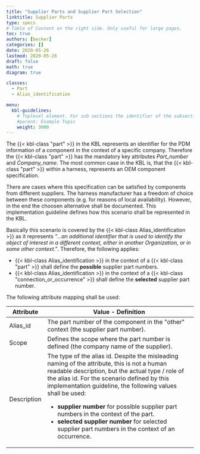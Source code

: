 ```yaml
---
title: "Supplier Parts and Supplier Part Selection"
linktitle: Supplier Parts
type: specs
# Table of Content on the right side. Only useful for large pages.
toc: true
authors: [becker]
categories: []
date: 2020-05-26
lastmod: 2020-05-26
draft: false
math: true
diagram: true

classes:
  - Part
  - Alias_identification

menu:
  kbl-guidelines:
    # Toplevel element. For sub sections the identifier of the subsection
    #parent: Example Topic
    weight: 3000
---
```


The {{< kbl-class "part" >}} in the KBL represents an identifier for the PDM information of a component in the context of a specific company. Therefore the {{< kbl-class "part" >}} has the mandatory key attributes *Part_number* and *Company_name*. The most common case in the KBL is, that the {{< kbl-class "part" >}} within a harness, represents an OEM component specification. 

There are cases where this specification can be satisfied by components from different suppliers. The harness manufacturer has a freedom of choice between these components (e.g. for reasons of local availability). However, in the end the choosen alternative shall be documented. This implementation guideline defines how this scenario shall be represented in the KBL.

Basically this scenario is covered by the {{< kbl-class Alias_identification >}} as it represents *"...an additional identifier that is used to identify the object of interest in a different context, either in another Organization, or in some other context."*. Therefore, the following applies:

* {{< kbl-class Alias_identification >}} in the context of a {{< kbl-class "part" >}} shall define the **possible** supplier part numbers.
* {{< kbl-class Alias_identification >}} in the context of a {{< kbl-class "connection_or_occurrence" >}} shall define the **selected** supplier part number.

The following attribute mapping shall be used:

| Attribute | Value - Definition |
|-----------|--------------------|
| Alias_id | The part number of the component in the "other" context (the supplier part number). |
| Scope | Defines the scope where the part number is defined (the company name of the supplier). |
| Description | The type of the alias id. Despite the misleading naming of the attribute, this is not a human readable description, but the actual type / role of the alias id. For the scenario defined by this implementation guideline, the following values shall be used: <ul><li>**supplier number** for possible supplier part numbers in the context of the part.</li><li>**selected supplier number** for selected supplier part numbers in the context of an occurrence.</li></ul>|



